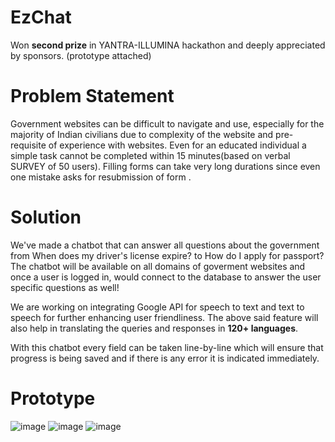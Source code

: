 # EzChat
Won **second prize** in YANTRA-ILLUMINA hackathon and deeply appreciated by sponsors. (prototype attached)

# Problem Statement
Government websites can be difficult to navigate and use, especially for the majority of Indian civilians due to complexity of the website and pre-requisite of experience with websites. 
Even for an educated individual a simple task cannot be completed within 15 minutes(based on verbal SURVEY of 50 users).
Filling forms can take very long durations since even one mistake asks for resubmission of form .

# Solution
We've made a chatbot that can answer all questions about the government from When does my driver's license expire? to How do I apply for passport?
The chatbot will be available on all domains of goverment websites and once a user is logged in, would connect to the database to answer the user specific questions as well! 

We are working on integrating Google API for speech to text and text to speech for further enhancing user friendliness.
The above said feature will also help in translating the queries and responses in **120+ languages**.

With this chatbot every field can be taken line-by-line which will ensure that progress is being saved and if there is any error it is indicated immediately.

# Prototype
![image](https://github.com/taniyeahh7/IlluminaHack/assets/96697355/cd39c4b5-098b-48c4-a57e-c9c7530822a3)
![image](https://github.com/taniyeahh7/IlluminaHack/assets/96697355/9f1b1c3d-a4e7-463a-ba02-9622951d4103)
![image](https://github.com/taniyeahh7/IlluminaHack/assets/96697355/4003352a-fa9e-49ba-b9bf-0ed82b88f3f8)

